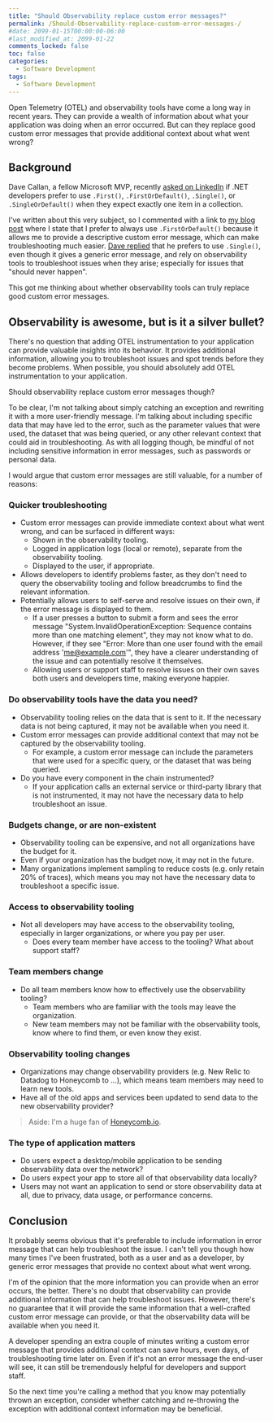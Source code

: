 ```yaml
---
title: "Should Observability replace custom error messages?"
permalink: /Should-Observability-replace-custom-error-messages-/
#date: 2099-01-15T00:00:00-06:00
#last_modified_at: 2099-01-22
comments_locked: false
toc: false
categories:
  - Software Development
tags:
  - Software Development
---
```


Open Telemetry (OTEL) and observability tools have come a long way in recent years.
They can provide a wealth of information about what your application was doing when an error occurred.
But can they replace good custom error messages that provide additional context about what went wrong?

## Background

Dave Callan, a fellow Microsoft MVP, recently [asked on LinkedIn](https://www.linkedin.com/posts/davidcallan_net-devs-when-you-expect-exactly-1-item-activity-7382327791356334080-PgYc/) if .NET developers prefer to use `.First()`, `.FirstOrDefault()`, `.Single()`, or `.SingleOrDefault()` when they expect exactly one item in a collection.

I've written about this very subject, so I commented with a link to [my blog post](https://blog.danskingdom.com/First-Single-and-SingleOrDefault-in-dotnet-are-harmful/) where I state that I prefer to always use `.FirstOrDefault()` because it allows me to provide a descriptive custom error message, which can make troubleshooting much easier.
[Dave replied](https://www.linkedin.com/feed/update/urn:li:ugcPost:7382327790437814272?commentUrn=urn%3Ali%3Acomment%3A%28ugcPost%3A7382327790437814272%2C7382838797274845184%29&replyUrn=urn%3Ali%3Acomment%3A%28ugcPost%3A7382327790437814272%2C7383115784740417536%29&dashCommentUrn=urn%3Ali%3Afsd_comment%3A%287382838797274845184%2Curn%3Ali%3AugcPost%3A7382327790437814272%29&dashReplyUrn=urn%3Ali%3Afsd_comment%3A%287383115784740417536%2Curn%3Ali%3AugcPost%3A7382327790437814272%29) that he prefers to use `.Single()`, even though it gives a generic error message, and rely on observability tools to troubleshoot issues when they arise; especially for issues that "should never happen".

This got me thinking about whether observability tools can truly replace good custom error messages.

## Observability is awesome, but is it a silver bullet?

There's no question that adding OTEL instrumentation to your application can provide valuable insights into its behavior.
It provides additional information, allowing you to troubleshoot issues and spot trends before they become problems.
When possible, you should absolutely add OTEL instrumentation to your application.

Should observability replace custom error messages though?

To be clear, I'm not talking about simply catching an exception and rewriting it with a more user-friendly message.
I'm talking about including specific data that may have led to the error, such as the parameter values that were used, the dataset that was being queried, or any other relevant context that could aid in troubleshooting.
As with all logging though, be mindful of not including sensitive information in error messages, such as passwords or personal data.

I would argue that custom error messages are still valuable, for a number of reasons:

### Quicker troubleshooting

- Custom error messages can provide immediate context about what went wrong, and can be surfaced in different ways:
  - Shown in the observability tooling.
  - Logged in application logs (local or remote), separate from the observability tooling.
  - Displayed to the user, if appropriate.
- Allows developers to identify problems faster, as they don't need to query the observability tooling and follow breadcrumbs to find the relevant information.
- Potentially allows users to self-serve and resolve issues on their own, if the error message is displayed to them.
  - If a user presses a button to submit a form and sees the error message "System.InvalidOperationException: Sequence contains more than one matching element", they may not know what to do.
  However, if they see "Error: More than one user found with the email address '<me@example.com>'", they have a clearer understanding of the issue and can potentially resolve it themselves.
  - Allowing users or support staff to resolve issues on their own saves both users and developers time, making everyone happier.

### Do observability tools have the data you need?

- Observability tooling relies on the data that is sent to it.
  If the necessary data is not being captured, it may not be available when you need it.
- Custom error messages can provide additional context that may not be captured by the observability tooling.
  - For example, a custom error message can include the parameters that were used for a specific query, or the dataset that was being queried.
- Do you have every component in the chain instrumented?
  - If your application calls an external service or third-party library that is not instrumented, it may not have the necessary data to help troubleshoot an issue.

### Budgets change, or are non-existent

- Observability tooling can be expensive, and not all organizations have the budget for it.
- Even if your organization has the budget now, it may not in the future.
- Many organizations implement sampling to reduce costs (e.g. only retain 20% of traces), which means you may not have the necessary data to troubleshoot a specific issue.

### Access to observability tooling

- Not all developers may have access to the observability tooling, especially in larger organizations, or where you pay per user.
  - Does every team member have access to the tooling?
  What about support staff?

### Team members change

- Do all team members know how to effectively use the observability tooling?
  - Team members who are familiar with the tools may leave the organization.
  - New team members may not be familiar with the observability tools, know where to find them, or even know they exist.

### Observability tooling changes

- Organizations may change observability providers (e.g. New Relic to Datadog to Honeycomb to ...), which means team members may need to learn new tools.
- Have all of the old apps and services been updated to send data to the new observability provider?

> Aside: I'm a huge fan of [Honeycomb.io](https://www.honeycomb.io).

### The type of application matters

- Do users expect a desktop/mobile application to be sending observability data over the network?
- Do users expect your app to store all of that observability data locally?
- Users may not want an application to send or store observability data at all, due to privacy, data usage, or performance concerns.

## Conclusion

It probably seems obvious that it's preferable to include information in error message that can help troubleshoot the issue.
I can't tell you though how many times I've been frustrated, both as a user and as a developer, by generic error messages that provide no context about what went wrong.

I'm of the opinion that the more information you can provide when an error occurs, the better.
There's no doubt that observability can provide additional information that can help troubleshoot issues.
However, there's no guarantee that it will provide the same information that a well-crafted custom error message can provide, or that the observability data will be available when you need it.

A developer spending an extra couple of minutes writing a custom error message that provides additional context can save hours, even days, of troubleshooting time later on.
Even if it's not an error message the end-user will see, it can still be tremendously helpful for developers and support staff.

So the next time you're calling a method that you know may potentially thrown an exception, consider whether catching and re-throwing the exception with additional context information may be beneficial.

<!-- ![Example image](/assets/Posts/2025-10-12-Should-Observability-replace-custom-error-messages-/image-name.png) -->
